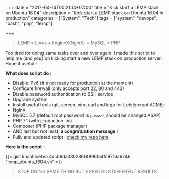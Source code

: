 +++
date = "2017-04-14T00:21:14+07:00"
title = "Kick start a LEMP stack on Ubuntu 16.04"
description = "Kick start a LEMP stack on Ubuntu 16.04 in production"
categories = ["System", "Tech"]
tags = ["system", "devops", "bash", "php", "lemp"]

+++

> LEMP = Linux + EngineX(NginX) + MySQL + PHP

Too tired for doing same tasks over and over again. I made this script to help me (and you) on kicking start a new LEMP stack on production server. Hope it useful !

**What does script do :**

- Disable IPv6 (it's not ready for production at the moment)
- Configure firewall (only accepts port 22, 80 and 443)
- Disable password authentication to SSH service
- Upgrade system
- Install useful tools (git, screen, vim, curl and lego for LetsEncrypt ACME)
- NginX
- MySQL 5.7 (default root password is `passwd`, should be changed ASAP)
- PHP 7.1 (with production .ini)
- Composer (PHP package manager)
- AND last but not least, **a congratuation message** !
- Fully and updated script : [check my repo here](https://github.com/khanhicetea/kops)

**Here is the script :**

{{< gist khanhicetea 4dcb9da3302866f896fa4fc9716a6746 "lemp_ubuntu_1604.sh" >}}

> STOP DOING SAME THING BUT EXPECTING DIFFERENT RESULTS
